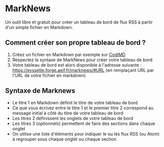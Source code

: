 # MarkNews

Un outil libre et gratuit pour créer un tableau de bord de flux RSS à partir d'un simple fichier en Markdown.

## Comment créer son propre tableau de bord ?

1. Créez un fichier en Markdown par exemple sur [CodiMD](https://codimd.apps.education.fr/)
2. Respectez la syntaxe de MarkNews pour créer votre tableau de bord
3. Votre tableau de bord est alors disponible à l'adresse suivante : https://eyssette.forge.aeif.fr/marknews/#URL (en remplaçant URL par l'URL de votre fichier en markdown)

## Syntaxe de Marknews

- Le titre 1 en Markdown définit le titre de votre tableau de bord
- Ce que vous écrivez entre le titre 1 et le premier titre 2 correspond au message initial à côté du titre de votre tableau de bord
- Les titres 2 définissent les onglets de votre tableau de bord
- Les titres 3 (optionnels) permettent de faire des sections dans chaque onglet
- On utilise une liste d'éléments pour indiquer le ou les flux RSS (ou Atom) à regrouper sous chaque onglet ou chaque section
